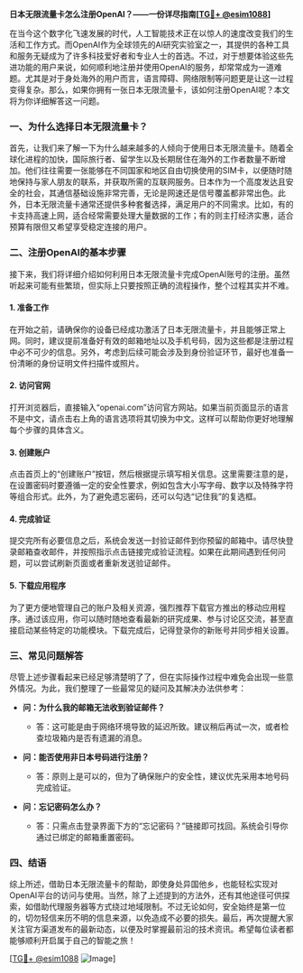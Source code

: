 **日本无限流量卡怎么注册OpenAI？——一份详尽指南[[TG💪+ @esim1088](https://t.me/s/esim1088)]**

在当今这个数字化飞速发展的时代，人工智能技术正在以惊人的速度改变我们的生活和工作方式。而OpenAI作为全球领先的AI研究实验室之一，其提供的各种工具和服务无疑成为了许多科技爱好者和专业人士的首选。不过，对于想要体验这些先进功能的用户来说，如何顺利地注册并使用OpenAI的服务，却常常成为一道难题。尤其是对于身处海外的用户而言，语言障碍、网络限制等问题更是让这一过程变得复杂。那么，如果你拥有一张日本无限流量卡，该如何注册OpenAI呢？本文将为你详细解答这一问题。

### 一、为什么选择日本无限流量卡？

首先，让我们来了解一下为什么越来越多的人倾向于使用日本无限流量卡。随着全球化进程的加快，国际旅行者、留学生以及长期居住在海外的工作者数量不断增加。他们往往需要一张能够在不同国家和地区自由切换使用的SIM卡，以便随时随地保持与家人朋友的联系，并获取所需的互联网服务。日本作为一个高度发达且安全的社会，其通信基础设施非常完善，无论是网速还是信号覆盖都非常出色。此外，日本无限流量卡通常还提供多种套餐选择，满足用户的不同需求。比如，有的卡支持高速上网，适合经常需要处理大量数据的工作；有的则主打经济实惠，适合预算有限但又希望享受稳定连接的用户。

### 二、注册OpenAI的基本步骤

接下来，我们将详细介绍如何利用日本无限流量卡完成OpenAI账号的注册。虽然听起来可能有些繁琐，但实际上只要按照正确的流程操作，整个过程其实并不难。

#### 1. 准备工作

在开始之前，请确保你的设备已经成功激活了日本无限流量卡，并且能够正常上网。同时，建议提前准备好有效的邮箱地址以及手机号码，因为这些都是注册过程中必不可少的信息。另外，考虑到后续可能会涉及到身份验证环节，最好也准备一份清晰的身份证明文件扫描件或照片。

#### 2. 访问官网

打开浏览器后，直接输入“openai.com”访问官方网站。如果当前页面显示的语言不是中文，请点击右上角的语言选项将其切换为中文。这样可以帮助你更好地理解每个步骤的具体含义。

#### 3. 创建账户

点击首页上的“创建账户”按钮，然后根据提示填写相关信息。这里需要注意的是，在设置密码时要遵循一定的安全性要求，例如包含大小写字母、数字以及特殊字符等组合形式。此外，为了避免遗忘密码，还可以勾选“记住我”的复选框。

#### 4. 完成验证

提交完所有必要信息之后，系统会发送一封验证邮件到你预留的邮箱中。请尽快登录邮箱查收邮件，并按照指示点击链接完成验证流程。如果在此期间遇到任何问题，可以尝试刷新页面或者重新发送验证邮件。

#### 5. 下载应用程序

为了更方便地管理自己的账户及相关资源，强烈推荐下载官方推出的移动应用程序。通过该应用，你可以随时随地查看最新的研究成果、参与讨论区交流，甚至直接启动某些特定的功能模块。下载完成后，记得登录你的新账号并同步相关设置。

### 三、常见问题解答

尽管上述步骤看起来已经足够清楚明了了，但在实际操作过程中难免会出现一些意外情况。为此，我们整理了一些最常见的疑问及其解决办法供参考：

- **问：为什么我的邮箱无法收到验证邮件？**
  - 答：这可能是由于网络环境导致的延迟所致。建议稍后再试一次，或者检查垃圾箱内是否有遗漏的消息。
  
- **问：能否使用非日本号码进行注册？**
  - 答：原则上是可以的，但为了确保账户的安全性，建议优先采用本地号码完成验证。
  
- **问：忘记密码怎么办？**
  - 答：只需点击登录界面下方的“忘记密码？”链接即可找回。系统会引导你通过已绑定的邮箱重置密码。

### 四、结语

综上所述，借助日本无限流量卡的帮助，即使身处异国他乡，也能轻松实现对OpenAI平台的访问与使用。当然，除了上述提到的方法外，还有其他途径可供探索，如借助代理服务器等方式绕过地域限制。不过无论如何，安全始终是第一位的，切勿轻信来历不明的信息来源，以免造成不必要的损失。最后，再次提醒大家关注官方渠道发布的最新动态，以便及时掌握最前沿的技术资讯。希望每位读者都能够顺利开启属于自己的智能之旅！

[[TG💪+ @esim1088](https://t.me/s/esim1088) ![Image](https://i.postimg.cc/4NQfJmqS/Snipaste-2025-05-13-00-14-12.png)]